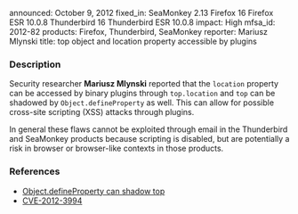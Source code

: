 announced: October 9, 2012
fixed_in: SeaMonkey 2.13
          Firefox 16
          Firefox ESR 10.0.8
          Thunderbird 16
          Thunderbird ESR 10.0.8
impact: High
mfsa_id: 2012-82
products: Firefox, Thunderbird, SeaMonkey
reporter: Mariusz Mlynski
title: top object and location property accessible by plugins

<h3>Description</h3>

<p>Security researcher <strong>Mariusz Mlynski</strong> reported that the
<code>location</code> property can be accessed by binary plugins through
<code>top.location</code> and <code>top</code> can be shadowed by
<code>Object.defineProperty</code> as well. This can allow for possible
cross-site scripting (XSS) attacks through plugins.
</p>

<p class="note">In general these flaws cannot be exploited through email in the
Thunderbird and SeaMonkey products because scripting is disabled, but are
potentially a risk in browser or browser-like contexts in those products.</p>


<h3>References</h3>

<ul>
  <li><a href="https://bugzilla.mozilla.org/show_bug.cgi?id=765527">
      Object.defineProperty can shadow top</a></li>
 <li><a href="http://cve.mitre.org/cgi-bin/cvename.cgi?name=CVE-2012-3994" class="ex-ref">CVE-2012-3994</a></li>
</ul>



